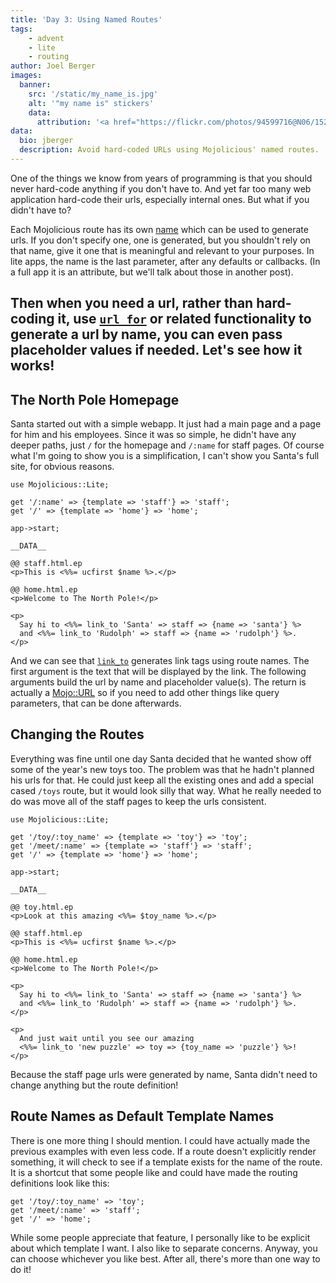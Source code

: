 ```yaml
---
title: 'Day 3: Using Named Routes'
tags:
    - advent
    - lite
    - routing
author: Joel Berger
images:
  banner:
    src: '/static/my_name_is.jpg'
    alt: '"my name is" stickers'
    data:
      attribution: '<a href="https://flickr.com/photos/94599716@N06/15283079263">Image</a> by <a href="https://www.flickr.com/people/94599716@N06">Travis Wise</a> licensed under the <a href="https://en.wikipedia.org/wiki/en:Creative_Commons" class="extiw" title="w:en:Creative Commons">Creative Commons</a> <a rel="nofollow" href="//creativecommons.org/licenses/by/2.0/deed.en">Attribution 2.0 Generic</a> license.'
data:
  bio: jberger
  description: Avoid hard-coded URLs using Mojolicious' named routes.
---
```

One of the things we know from years of programming is that you should never hard-code anything if you don't have to.
And yet far too many web application hard-code their urls, especially internal ones.
But what if you didn't have to?

Each Mojolicious route has its own [name](http://mojolicious.org/perldoc/Mojolicious/Guides/Routing#Named-routes) which can be used to generate urls.
If you don't specify one, one is generated, but you shouldn't rely on that name, give it one that is meaningful and relevant to your purposes.
In lite apps, the name is the last parameter, after any defaults or callbacks.
(In a full app it is an attribute, but we'll talk about those in another post).

Then when you need a url, rather than hard-coding it, use [`url_for`](http://mojolicious.org/perldoc/Mojolicious/Controller#url_for) or related functionality to generate a url by name, you can even pass placeholder values if needed.
Let's see how it works!
---
## The North Pole Homepage

Santa started out with a simple webapp.
It just had a main page and a page for him and his employees.
Since it was so simple, he didn't have any deeper paths, just `/` for the homepage and `/:name` for staff pages.
Of course what I'm going to show you is a simplification, I can't show you Santa's full site, for obvious reasons.

    use Mojolicious::Lite;

    get '/:name' => {template => 'staff'} => 'staff';
    get '/' => {template => 'home'} => 'home';

    app->start;

    __DATA__

    @@ staff.html.ep
    <p>This is <%%= ucfirst $name %>.</p>

    @@ home.html.ep
    <p>Welcome to The North Pole!</p>

    <p>
      Say hi to <%%= link_to 'Santa' => staff => {name => 'santa'} %>
      and <%%= link_to 'Rudolph' => staff => {name => 'rudolph'} %>.
    </p>

And we can see that [`link_to`](http://mojolicious.org/perldoc/Mojolicious/Plugin/TagHelpers#link_to) generates link tags using route names.
The first argument is the text that will be displayed by the link.
The following arguments build the url by name and placeholder value(s).
The return is actually a [Mojo::URL](http://mojolicious.org/perldoc/Mojo/URL) so if you need to add other things like query parameters, that can be done afterwards.

## Changing the Routes

Everything was fine until one day Santa decided that he wanted show off some of the year's new toys too.
The problem was that he hadn't planned his urls for that.
He could just keep all the existing ones and add a special cased `/toys` route, but it would look silly that way.
What he really needed to do was move all of the staff pages to keep the urls consistent.

    use Mojolicious::Lite;

    get '/toy/:toy_name' => {template => 'toy'} => 'toy';
    get '/meet/:name' => {template => 'staff'} => 'staff';
    get '/' => {template => 'home'} => 'home';

    app->start;

    __DATA__

    @@ toy.html.ep
    <p>Look at this amazing <%%= $toy_name %>.</p>

    @@ staff.html.ep
    <p>This is <%%= ucfirst $name %>.</p>

    @@ home.html.ep
    <p>Welcome to The North Pole!</p>

    <p>
      Say hi to <%%= link_to 'Santa' => staff => {name => 'santa'} %>
      and <%%= link_to 'Rudolph' => staff => {name => 'rudolph'} %>.
    </p>

    <p>
      And just wait until you see our amazing
      <%%= link_to 'new puzzle' => toy => {toy_name => 'puzzle'} %>!
    </p>

Because the staff page urls were generated by name, Santa didn't need to change anything but the route definition!

## Route Names as Default Template Names

There is one more thing I should mention.
I could have actually made the previous examples with even less code.
If a route doesn't explicitly render something, it will check to see if a template exists for the name of the route.
It is a shortcut that some people like and could have made the routing definitions look like this:

    get '/toy/:toy_name' => 'toy';
    get '/meet/:name' => 'staff';
    get '/' => 'home';

While some people appreciate that feature, I personally like to be explicit about which template I want.
I also like to separate concerns.
Anyway, you can choose whichever you like best.
After all, there's more than one way to do it!

